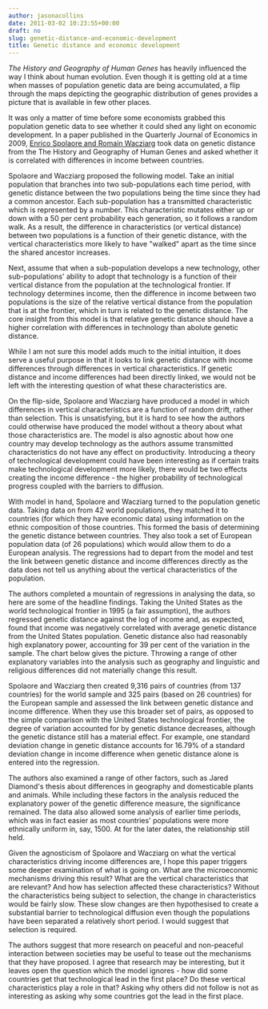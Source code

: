 ```yaml
---
author: jasonacollins
date: 2011-03-02 10:23:55+00:00
draft: no
slug: genetic-distance-and-economic-development
title: Genetic distance and economic development
---
```


*The History and Geography of Human Genes* has heavily influenced the way I think about human evolution. Even though it is getting old at a time when masses of population genetic data are being accumulated, a flip through the maps depicting the geographic distribution of genes provides a picture that is available in few other places.

It was only a matter of time before some economists grabbed this population genetic data to see whether it could shed any light on economic development. In a paper published in the Quarterly Journal of Economics in 2009, [Enrico Spolaore and Romain Wacziarg](https://doi.org/10.1162/qjec.2009.124.2.469) took data on genetic distance from the The History and Geography of Human Genes and asked whether it is correlated with differences in income between countries.

Spolaore and Wacziarg proposed the following model. Take an initial population that branches into two sub-populations each time period, with genetic distance between the two populations being the time since they had a common ancestor. Each sub-population has a transmitted characteristic which is represented by a number. This characteristic mutates either up or down with a 50 per cent probability each generation, so it follows a random walk. As a result, the difference in characteristics (or vertical distance) between two populations is a function of their genetic distance, with the vertical characteristics more likely to have "walked" apart as the time since the shared ancestor increases.

Next, assume that when a sub-population develops a new technology, other sub-populations' ability to adopt that technology is a function of their vertical distance from the population at the technological frontier. If technology determines income, then the difference in income between two populations is the size of the relative vertical distance from the population that is at the frontier, which in turn is related to the genetic distance. The core insight from this model is that relative genetic distance should have a higher correlation with differences in technology than abolute genetic distance.

While I am not sure this model adds much to the initial intuition, it does serve a useful purpose in that it looks to link genetic distance with income differences through differences in vertical characteristics. If genetic distance and income differences had been directly linked, we would not be left with the interesting question of what these characteristics are.

On the flip-side, Spolaore and Wacziarg have produced a model in which differences in vertical characteristics are a function of random drift, rather than selection. This is unsatisfying, but it is hard to see how the authors could otherwise have produced the model without a theory about what those characteristics are. The model is also agnostic about how one country may develop technology as the authors assume transmitted characteristics do not have any effect on productivity. Introducing a theory of technological development could have been interesting as if certain traits make technological development more likely, there would be two effects creating the income difference - the higher probability of technological progress coupled with the barriers to diffusion.

With model in hand, Spolaore and Wacziarg turned to the population genetic data. Taking data on from 42 world populations, they matched it to countries (for which they have economic data) using information on the ethnic composition of those countries. This formed the basis of determining the genetic distance between countries. They also took a set of European population data (of 26 populations) which would allow them to do a European analysis. The regressions had to depart from the model and test the link between genetic distance and income differences directly as the data does not tell us anything about the vertical characteristics of the population.

The authors completed a mountain of regressions in analysing the data, so here are some of the headline findings. Taking the United States as the world technological frontier in 1995 (a fair assumption), the authors regressed genetic distance against the log of income and, as expected, found that income was negatively correlated with average genetic distance from the United States population. Genetic distance also had reasonably high explanatory power, accounting for 39 per cent of the variation in the sample. The chart below gives the picture. Throwing a range of other explanatory variables into the analysis such as geography and linguistic and religious differences did not materially change this result.

Spolaore and Wacziarg then created 9,316 pairs of countries (from 137 countries) for the world sample and 325 pairs (based on 26 countries) for the European sample and assessed the link between genetic distance and income difference. When they use this broader set of pairs, as opposed to the simple comparison with the United States technological frontier, the degree of variation accounted for by genetic distance decreases, although the genetic distance still has a material effect. For example, one standard deviation change in genetic distance accounts for 16.79% of a standard deviation change in income difference when genetic distance alone is entered into the regression.

The authors also examined a range of other factors, such as Jared Diamond's thesis about differences in geography and domesticable plants and animals. While including these factors in the analysis reduced the explanatory power of the genetic difference measure, the significance remained. The data also allowed some analysis of earlier time periods, which was in fact easier as most countries' populations were more ethnically uniform in, say, 1500. At for the later dates, the relationship still held.

Given the agnosticism of Spolaore and Wacziarg on what the vertical characteristics driving income differences are, I hope this paper triggers some deeper examination of what is going on. What are the microeconomic mechanisms driving this result? What are the vertical characteristics that are relevant? And how has selection affected these characteristics? Without the characteristics being subject to selection, the change in characteristics would be fairly slow. These slow changes are then hypothesised to create a substantial barrier to technological diffusion even though the populations have been separated a relatively short period. I would suggest that selection is required.

The authors suggest that more research on peaceful and non-peaceful interaction between societies may be useful to tease out the mechanisms that they have proposed. I agree that research may be interesting, but it leaves open the question which the model ignores - how did some countries get that technological lead in the first place? Do these vertical characteristics play a role in that? Asking why others did not follow is not as interesting as asking why some countries got the lead in the first place.
